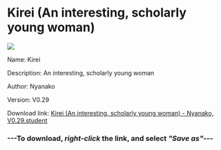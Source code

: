 # Kirei (An interesting, scholarly young woman)

<img src = "https://raw.githubusercontent.com/Arbiter1223/Daigaku-Gurashi-Custom-Students/master/Students/Files/Kirei%20(An%20interesting%2C%20scholarly%20young%20woman).png">

Name: Kirei

Description: An interesting, scholarly young woman

Author: Nyanako

Version: V0.29

Download link: <a href="https://raw.githubusercontent.com/Arbiter1223/Daigaku-Gurashi-Custom-Students/master/Students/Files/Kirei%20(An%20interesting%2C%20scholarly%20young%20woman)%20-%20Nyanako%2C%20V0.29.student">Kirei (An interesting, scholarly young woman) - Nyanako, V0.29.student</a>

### ---**To download, _right-click_ the link, and select _"Save as"_**---

